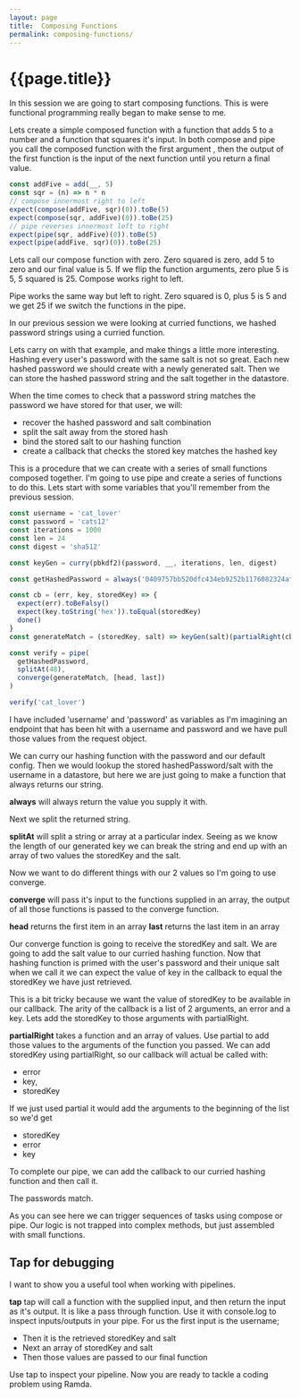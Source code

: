 ```yaml
---
layout: page
title:  Composing Functions
permalink: composing-functions/
---
```


# {{page.title}}

In this session we are going to start composing functions. This is were functional programming really began to make sense to me.

Lets create a simple composed function with a function that adds 5 to a number and a function that squares it's input. In both compose and pipe you call the composed function with the first argument , then the output of the first function is the input of the next function until you return a final value.

```js
const addFive = add(__, 5)
const sqr = (n) => n * n
// compose innermost right to left
expect(compose(addFive, sqr)(0)).toBe(5)
expect(compose(sqr, addFive)(0)).toBe(25)
// pipe reverses innermost left to right
expect(pipe(sqr, addFive)(0)).toBe(5)
expect(pipe(addFive, sqr)(0)).toBe(25)
```

Lets call our compose function with zero. Zero squared is zero, add 5 to zero and our final value is 5. If we flip the function arguments, zero plue 5 is 5, 5 squared is 25. Compose works right to left.

Pipe works the same way but left to right. Zero squared is 0, plus 5 is 5 and we get 25 if we switch the functions in the pipe.

In our previous session we were looking at curried functions, we hashed password strings using a curried function.

Lets carry on with that example, and make things a little more interesting. Hashing every user's password with the same salt is not so great. Each new hashed password we should create with a newly generated salt. Then we can store the hashed password string and the salt together in the datastore.

When the time comes to check that a password string matches the password we have stored for that user, we will:

* recover the hashed password and salt combination
* split the salt away from the stored hash
* bind the stored salt to our hashing function
* create a callback that checks the stored key matches the hashed key

This is a procedure that we can create with a series of small functions composed together. I'm going to use pipe and create a series of functions to do this. Lets start with some variables that you'll remember from the previous session.

```js
const username = 'cat_lover'
const password = 'cats12'
const iterations = 1000
const len = 24
const digest = 'sha512'

const keyGen = curry(pbkdf2)(password, __, iterations, len, digest)

const getHashedPassword = always('0409757bb520dfc434eb9252b1176082324af3134f71e247someuniquestringtoactasasalt')

const cb = (err, key, storedKey) => {
  expect(err).toBeFalsy()
  expect(key.toString('hex')).toEqual(storedKey)
  done()
}
const generateMatch = (storedKey, salt) => keyGen(salt)(partialRight(cb, [storedKey]))

const verify = pipe(
  getHashedPassword,
  splitAt(48),
  converge(generateMatch, [head, last])
)

verify('cat_lover')
```

I have included 'username' and 'password' as variables as I'm imagining an endpoint that has been hit with a username and password and we have pull those values from the request object.

We can curry our hashing function with the password and our default config. Then we would lookup the stored hashedPassword/salt with the username in a datastore, but here we are just going to make a function that always returns our string.

**always** will always return the value you supply it with.

Next we split the returned string.

**splitAt** will split a string or array at a particular index. Seeing as we know the length of our generated key we can break the string and end up with an array of two values the storedKey and the salt.

Now we want to do different things with our 2 values so I'm going to use converge.

**converge** will pass it's input to the functions supplied in an array, the output of all those functions is passed to the converge function.

**head** returns the first item in an array
**last** returns the last item in an array

Our converge function is going to receive the storedKey and salt. We are going to add the salt value to our curried hashing function. Now that hashing function is primed with the user's password and their unique salt when we call it we can expect the value of key in the callback to equal the storedKey we have just retrieved.

This is a bit tricky because we want the value of storedKey to be available in our callback. The arity of the callback is a list of 2 arguments, an error and a key. Lets add the storedKey to those arguments with partialRight.

**partialRight** takes a function and an array of values. Use partial to add those values to the arguments of the function you passed. We can add storedKey using partialRight, so our callback will actual be called with:

* error
* key,
* storedKey

If we just used partial it would add the arguments to the beginning of the list so we'd get

* storedKey
* error
* key

To complete our pipe, we can add the callback to our curried hashing function and then call it.

The passwords match.

As you can see here we can trigger sequences of tasks using compose or pipe. Our logic is not trapped into complex methods, but just assembled with small functions.

## Tap for debugging

I want to show you a useful tool when working with pipelines.

**tap** tap will call a function with the supplied input, and then return the input as it's output. It is like a pass through function. Use it with console.log to inspect inputs/outputs in your pipe. For us the first input is the username;

* Then it is the retrieved storedKey and salt
* Next an array of storedKey and salt
* Then those values are passed to our final function

Use tap to inspect your pipeline. Now you are ready to tackle a coding problem using Ramda.
